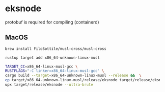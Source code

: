 # eksnode

protobuf is required for compiling (containerd)

## MacOS

```sh
brew install FiloSottile/musl-cross/musl-cross

rustup target add x86_64-unknown-linux-musl

TARGET_CC=x86_64-linux-musl-gcc \
RUSTFLAGS="-C linker=x86_64-linux-musl-gcc" \
cargo build --target=x86_64-unknown-linux-musl --release &&  \
cp target/x86_64-unknown-linux-musl/release/eksnode target/release/eksnode && \
upx target/release/eksnode --ultra-brute
```
